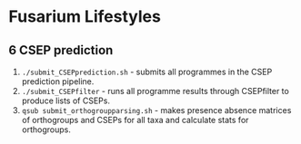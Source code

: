 # Fusarium Lifestyles

## 6 CSEP prediction

1. `./submit_CSEPprediction.sh` - submits all programmes in the CSEP prediction pipeline.
2. `./submit_CSEPfilter` - runs all programme results through CSEPfilter to produce lists of CSEPs.
3. `qsub submit_orthogroupparsing.sh` - makes presence absence matrices of orthogroups and CSEPs for all taxa and calculate stats for orthogroups.
